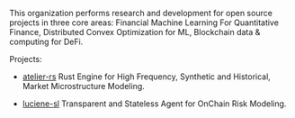 
This organization performs research and development for open source projects in three core areas: Financial Machine Learning For Quantitative Finance, Distributed Convex Optimization for ML, Blockchain data & computing for DeFi. 

Projects:

- [atelier-rs](https://github.com/iteralabs/atelier-rs)
Rust Engine for High Frequency, Synthetic and Historical, Market Microstructure Modeling.

- [luciene-sl](https://github.com/iteralabs/luciene-sl)
Transparent and Stateless Agent for OnChain Risk Modeling.
